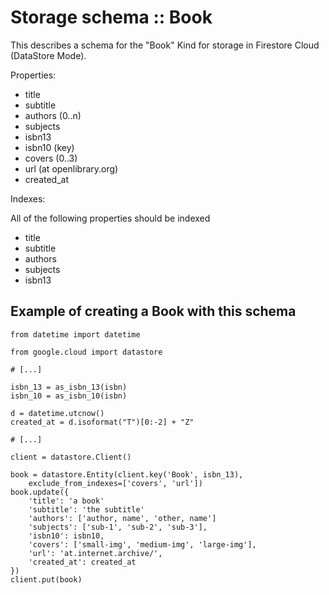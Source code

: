 # Storage schema :: Book
This describes a schema for the "Book" Kind for storage in Firestore Cloud (DataStore Mode).

Properties:
  * title
  * subtitle
  * authors (0..n)
  * subjects
  * isbn13
  * isbn10 (key)
  * covers (0..3)
  * url (at openlibrary.org)
  * created_at

Indexes:

All of the following properties should be indexed

  * title
  * subtitle
  * authors
  * subjects
  * isbn13

## Example of creating a Book with this schema
```
from datetime import datetime

from google.cloud import datastore

# [...]

isbn_13 = as_isbn_13(isbn)
isbn_10 = as_isbn_10(isbn)

d = datetime.utcnow()
created_at = d.isoformat("T")[0:-2] + "Z"

# [...]

client = datastore.Client()

book = datastore.Entity(client.key('Book', isbn_13),
    exclude_from_indexes=['covers', 'url'])
book.update({
    'title': 'a book'
    'subtitle': 'the subtitle'
    'authors': ['author, name', 'other, name']
    'subjects': ['sub-1', 'sub-2', 'sub-3'],
    'isbn10': isbn10,
    'covers': ['small-img', 'medium-img', 'large-img'],
    'url': 'at.internet.archive/',
    'created_at': created_at
})
client.put(book)
```

